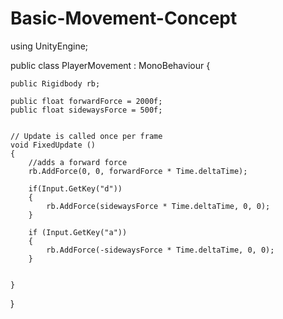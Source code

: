 # Basic-Movement-Concept

using UnityEngine;

public class PlayerMovement : MonoBehaviour {

    public Rigidbody rb;

    public float forwardForce = 2000f;
    public float sidewaysForce = 500f;

	
	// Update is called once per frame
	void FixedUpdate ()
    {
        //adds a forward force
        rb.AddForce(0, 0, forwardForce * Time.deltaTime);

        if(Input.GetKey("d"))
        {
            rb.AddForce(sidewaysForce * Time.deltaTime, 0, 0);
        }

        if (Input.GetKey("a"))
        {
            rb.AddForce(-sidewaysForce * Time.deltaTime, 0, 0);
        }


    }
}
